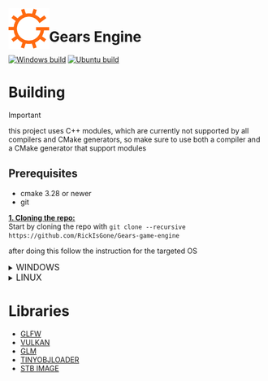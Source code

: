 <img align="left" src="gears/media/gears-s.png" alt="Gears Logo" width="80px"/>
<h1>Gears Engine</h1>

[![Windows build](https://github.com/RickIsGone/Gears-game-engine/actions/workflows/Windows%20build.yml/badge.svg)](https://github.com/RickIsGone/Gears-game-engine/actions/workflows/Windows%20build.yml) [![Ubuntu build](https://github.com/RickIsGone/Gears-game-engine/actions/workflows/Ubuntu%20build.yml/badge.svg)](https://github.com/RickIsGone/Gears-game-engine/actions/workflows/Ubuntu%20build.yml)  

# Building  

> [!IMPORTANT]  
> this project uses C++ modules, which are currently not supported by all compilers and CMake generators, so make sure to use both a compiler and a CMake generator that support modules  

## Prerequisites

* cmake 3.28 or newer
* git

<ins> **1. Cloning the repo:** </ins>  
Start by cloning the repo with `git clone --recursive https://github.com/RickIsGone/Gears-game-engine`

after doing this follow the instruction for the targeted OS

<details><summary><big>WINDOWS</big></summary><p>

  <ins> **2. Downloading the required packages:** </ins>  

  To build the engine you'll need to install the Vulkan SDK, which you can download [here](https://vulkan.lunarg.com/sdk/home#windows)

  <ins> **3. Compiling the project:** </ins>  

  after you are done installing the Vulkan SDK go in the engine root and make a new directory called *build*  

  open a terminal in that directory and type `cmake..`

  if you've compiled the engine using Visual Studio as the cmake generator make sure to move the *shaders* and *assets* directories in the same directory as the executable or the engine wont work  

  congratulation! the engine is now compiled and ready to be used

</details>

<details><summary><big>LINUX</big></summary><p>  

  *the default compiler and CMake generator on linux (gcc and Make) dont support modules so i'll be using Clang and Ninja in the examples below*  

  <ins> **2. Downloading the required packages:** </ins>  

  To build the engine you'll first need to install the required packages, to do so you'll have to paste these lines in the terminal:  

  Debian/Ubuntu based:  

  ```bash
  sudo apt install libwayland-dev libvulkan-dev libxkbcommon-dev xorg-dev
  ```  

  Fedora based:  

  ```bash
  sudo dnf install wayland-devel libxkbcommon-devel libXcursor-devel libXi-devel libXinerama-devel libXrandr-devel vulkan-headers vulkan-loader-devel
  ```
  
  FreeBSD based:  

  ```bash
  pkg install wayland libxkbcommon evdev-proto xorgproto vulkan-headers vulkan-loader
  ```

  after installing the packages you'll need to install glslc to compile the shaders, paste this in the terminal:

  Debian/Ubuntu based: `sudo apt install glslc`

  Fedora based: `sudo dnf install glslc`

  FreeBSD based: `pkg install glslc`

  <ins> **3. Compiling the project:** </ins>  

  after installing glslc open the terminal in the engine root and paste this in the terminal:

  ```bash
  mkdir build
  cd build
  cmake .. -GNinja -DCMAKE_CXX_COMPILER=clang++
  ninja
  ```

  congratulation! the engine is now compiled and ready to be used

</details><p>  

# Libraries

* [GLFW](https://github.com/glfw/glfw)
* [VULKAN](https://www.lunarg.com/vulkan-sdk/)
* [GLM](https://github.com/g-truc/glm/)
* [TINYOBJLOADER](https://github.com/tinyobjloader/tinyobjloader)
* [STB IMAGE](https://github.com/nothings/stb/blob/master/stb_image.h)
